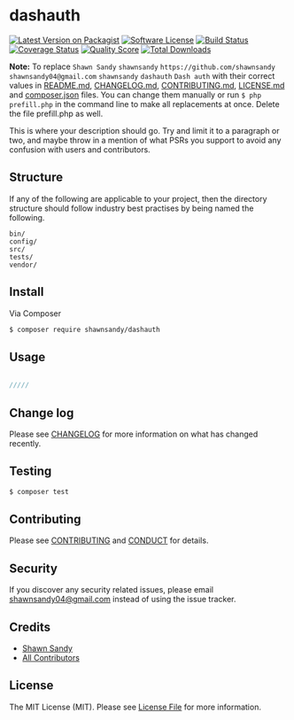 # dashauth

[![Latest Version on Packagist][ico-version]][link-packagist]
[![Software License][ico-license]](LICENSE.md)
[![Build Status][ico-travis]][link-travis]
[![Coverage Status][ico-scrutinizer]][link-scrutinizer]
[![Quality Score][ico-code-quality]][link-code-quality]
[![Total Downloads][ico-downloads]][link-downloads]

**Note:** To replace ```Shawn Sandy``` ```shawnsandy``` ```https://github.com/shawnsandy``` ```shawnsandy04@gmail.com``` ```shawnsandy``` ```dashauth``` ```Dash auth``` with their correct values in [README.md](README.md), [CHANGELOG.md](CHANGELOG.md), [CONTRIBUTING.md](CONTRIBUTING.md), [LICENSE.md](LICENSE.md) and [composer.json](composer.json) files. You can change them manually or run `$ php prefill.php` in the command line to make all replacements at once. Delete the file prefill.php as well.

This is where your description should go. Try and limit it to a paragraph or two, and maybe throw in a mention of what
PSRs you support to avoid any confusion with users and contributors.

## Structure

If any of the following are applicable to your project, then the directory structure should follow industry best practises by being named the following.

```
bin/        
config/
src/
tests/
vendor/
```


## Install

Via Composer

``` bash
$ composer require shawnsandy/dashauth
```

## Usage

``` php

/////

```

## Change log

Please see [CHANGELOG](CHANGELOG.md) for more information on what has changed recently.

## Testing

``` bash
$ composer test
```

## Contributing

Please see [CONTRIBUTING](CONTRIBUTING.md) and [CONDUCT](CONDUCT.md) for details.

## Security

If you discover any security related issues, please email shawnsandy04@gmail.com instead of using the issue tracker.

## Credits

- [Shawn Sandy][link-author]
- [All Contributors][link-contributors]

## License

The MIT License (MIT). Please see [License File](LICENSE.md) for more information.

[ico-version]: https://img.shields.io/packagist/v/shawnsandy/dashauth.svg?style=flat-square
[ico-license]: https://img.shields.io/badge/license-MIT-brightgreen.svg?style=flat-square
[ico-travis]: https://img.shields.io/travis/shawnsandy/dashauth/master.svg?style=flat-square
[ico-scrutinizer]: https://img.shields.io/scrutinizer/coverage/g/shawnsandy/dashauth.svg?style=flat-square
[ico-code-quality]: https://img.shields.io/scrutinizer/g/shawnsandy/dashauth.svg?style=flat-square
[ico-downloads]: https://img.shields.io/packagist/dt/shawnsandy/dashauth.svg?style=flat-square

[link-packagist]: https://packagist.org/packages/shawnsandy/dashauth
[link-travis]: https://travis-ci.org/shawnsandy/dashauth
[link-scrutinizer]: https://scrutinizer-ci.com/g/shawnsandy/dashauth/code-structure
[link-code-quality]: https://scrutinizer-ci.com/g/shawnsandy/dashauth
[link-downloads]: https://packagist.org/packages/shawnsandy/dashauth
[link-author]: https://github.com/shawnsandy
[link-contributors]: ../../contributors
